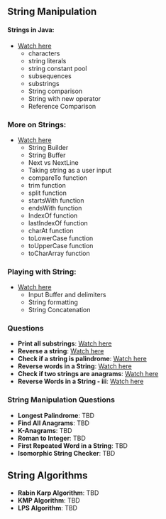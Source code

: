 ## String Manipulation
#### Strings in Java: 
- [Watch here](https://youtu.be/aqjGYjtczvY)
    - characters
    - string literals
    - string constant pool
    - subsequences
    - substrings
    - String comparison
    - String with new operator
    - Reference Comparison

### More on Strings: 
- [Watch here](https://youtu.be/rXSUJ-PwU4g)
    - String Builder
    - String Buffer
    - Next vs NextLine
    - Taking string as a user input
    - compareTo function
    - trim function
    - split function
    - startsWith function
    - endsWith function
    - IndexOf function
    - lastIndexOf function
    - charAt function
    - toLowerCase function
    - toUpperCase function
    - toCharArray function

### Playing with String: 
- [Watch here](https://youtu.be/SrPyIYakYt8)
    - Input Buffer and delimiters
    - String formatting
    - String Concatenation

### Questions
- **Print all substrings**: [Watch here](https://youtu.be/I1rgYRi1tXE)
- **Reverse a string**: [Watch here](https://youtu.be/m9QAjIVnmp4)
- **Check if a string is palindrome**: [Watch here](https://youtu.be/-HGtMO4MkWs)
- **Reverse words in a String**: [Watch here](https://youtu.be/KhNAMB3jDOU)
- **Check if two strings are anagrams**: [Watch here](https://youtu.be/SFF3ND7TPc0)
- **Reverse Words in a String - iii**: [Watch here](https://youtu.be/ajhV7EYLfOY)

### String Manipulation Questions
- **Longest Palindrome**: TBD
- **Find All Anagrams**: TBD
- **K-Anagrams**: TBD
- **Roman to Integer**: TBD
- **First Repeated Word in a String**: TBD
- **Isomorphic String Checker**: TBD

## String Algorithms
- **Rabin Karp Algorithm**: TBD
- **KMP Algorithm**: TBD
- **LPS Algorithm**: TBD
